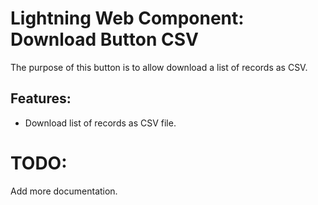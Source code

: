 # Lightning Web Component: Download Button CSV

The purpose of this button is to allow download a list of records as CSV.

## Features:

- Download list of records as CSV file.

# TODO:

Add more documentation.
